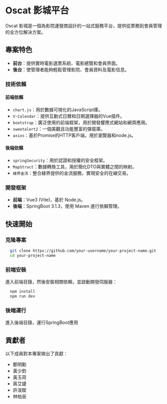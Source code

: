 # Oscat 影城平台

Oscat 影城是一個為影院運營商設計的一站式服務平台，提供從票務到會員管理的全方位解決方案。

## 專案特色

- **前台**：提供實時電影選票系統、電影總覽和會員界面。
- **後台**：使管理者能夠輕鬆管理影院、會員資料及電影信息。

### 技術依賴

#### 前端依賴

- `chart.js`：用於數據可視化的JavaScript庫。
- `V-Calendar`：提供互動式日曆和日期選擇器的Vue插件。
- `bootstrap`：廣泛使用的前端框架，用於開發響應式網站和網頁應用。
- `sweetalert2`：一個美觀且功能豐富的彈窗庫。
- `axios`：基於Promise的HTTP客戶端，用於瀏覽器和node.js。

#### 後端依賴

- `springSecurity`：用於認證和授權的安全框架。
- `MapStruct`：數據轉換工具，用於簡化DTO與實體之間的映射。
- `綠界金流`：整合綠界提供的金流服務，實現安全的在線交易。

### 開發框架

- **前端**：Vue3 (Vite)，基於 Node.js。
- **後端**：SpringBoot 3.1.3，使用 Maven 進行依賴管理。

## 快速開始

### 克隆專案

```bash
  git clone https://github.com/your-username/your-project-name.git
  cd your-project-name
```

### 前端安裝

進入前端目錄，然後安裝相關依賴，並啟動開發伺服器：

```bash
  npm install
  npm run dev
```

### 後端運行

進入後端目錄，運行SpringBoot應用

## 貢獻者

以下成員對本專案做出了貢獻：

- 鄭明勳
- 黃少鈞
- 黃玉荷
- 蔣艾婕
- 許浚銨
- 林柏辰
